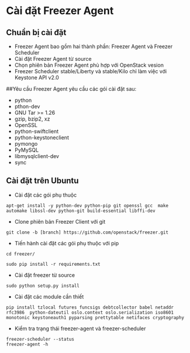 
# Cài đặt Freezer Agent
## Chuẩn  bị cài đặt
- Freezer Agent bao gồm hai thành phần: Freezer Agent và Freezer Scheduler
- Cài đặt Freezer Agent từ source
- Chọn phiên bản Freezer Agent phù hợp với OpenStack vesion
- Freezer Scheduler stable/Liberty và stable/Kilo chỉ làm việc với Keystone API v2.0

##Yêu cầu 
Freezer Agent yêu cầu các gói cài đặt sau:

- python
- pthon-dev
- GNU Tar >= 1.26
- gzip, bzip2, xz
- OpenSSL
- python-swiftclient
- python-keystoneclient
- pymongo
- PyMySQL
- libmysqlclient-dev
- sync

## Cài đặt trên Ubuntu
- Cài đặt các gói phụ thuộc

```
apt-get install -y python-dev python-pip git openssl gcc  make automake libssl-dev python-git build-essential libffi-dev
```

- Clone phiên bản Freezer Client với git

```
git clone -b [branch] https://github.com/openstack/freezer.git
```
- Tiến hành cài đặt các gói phụ thuộc với pip

```
cd freezer/
```

```
sudo pip install -r requirements.txt
```
- Cài đặt freezer từ source

```
sudo python setup.py install
```

- Cài đặt các module cần thiết

```
pip install tzlocal futures funcsigs debtcollector babel netaddr rfc3986  python-dateutil oslo.context oslo.serialization iso8601 monotonic keystoneauth1 pyparsing prettytable netifaces cryptography
```

- Kiểm tra trạng thái freezer-agent và freezer-scheduler

```
freezer-scheduler --status
freezer-agent -h
```
  